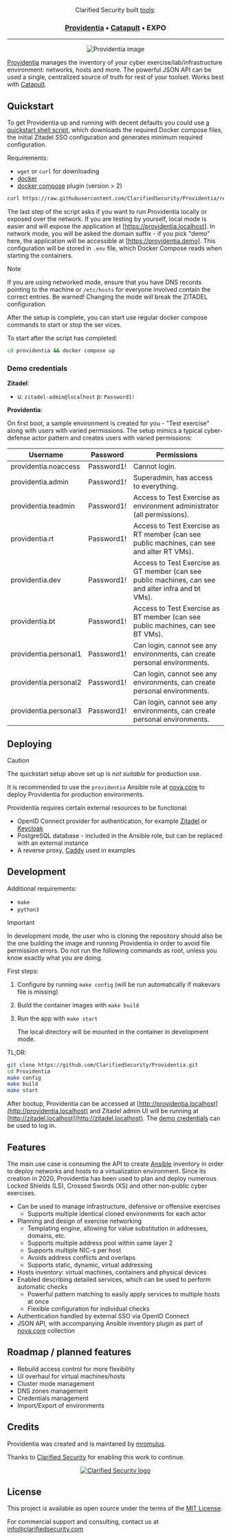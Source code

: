 <div align="center">
<p>Clarified Security built <a href="https://clarifiedsecurity.com/tools/">tools</a>:</p>
<h3>
  <a href="https://providentia.sh">Providentia</a> &bull;
  <a href="https://catapult.sh">Catapult</a> &bull;
  EXPO
</h3>

---

![Providentia image](/app/assets/images/providentia.jpg)

</div>

[Providentia](https://providentia.sh) manages the inventory of your cyber exercise/lab/infrastructure environment: networks, hosts and more. The powerful JSON API can be used a single, centralized source of truth for rest of your toolset. Works best with [Catapult](https://catapult.sh).

## Quickstart

To get Providentia up and running with decent defaults you could use [a quickstart shell script](quickstart.sh), which downloads the required Docker compose files, the initial Zitadel SSO configuration and generates minimum required configuration.

Requirements:

- `wget` or `curl` for downloading
- [docker](https://docs.docker.com/engine/install/)
- [docker compose](https://docs.docker.com/compose/install/) plugin (version > 2)

```bash
curl https://raw.githubusercontent.com/ClarifiedSecurity/Providentia/refs/heads/main/quickstart.sh | sh
```

The last step of the script asks if you want to run Providentia locally or exposed over the network. If you are testing by yourself, local mode is easier and will expose the application at [https://providentia.localhost]. In network mode, you will be asked the domain suffix - if you pick "demo" here, the application will be accessible at [https://providentia.demo]. This configuration will be stored in `.env` file, which Docker Compose reads when starting the containers.

> [!NOTE]
> If you are using networked mode, ensure that you have DNS records pointing to the machine or `/etc/hosts` for everyone involved contain the correct entries. Be warned! Changing the mode _will_ break the ZITADEL configuration.

After the setup is complete, you can start use regular docker compose commands to start or stop the ser vices.

To start after the script has completed:

```sh
cd providentia && docker compose up
```

### Demo credentials

**Zitadel**:

- u: `zitadel-admin@localhost` p: `Password1!`

**Providentia**:

On first boot, a sample environment is created for you - "Test exercise" along with users with varied permissions. The setup mimics a typical cyber-defense actor pattern and creates users with varied permissions:

| Username              | Password   | Permissions                                                                                         |
| --------------------- | ---------- | --------------------------------------------------------------------------------------------------- |
| providentia.noaccess  | Password1! | Cannot login.                                                                                       |
| providentia.admin     | Password1! | Superadmin, has access to everything.                                                               |
| providentia.teadmin   | Password1! | Access to Test Exercise as environment administrator (all permissions).                             |
| providentia.rt        | Password1! | Access to Test Exercise as RT member (can see public machines, can see and alter RT VMs).           |
| providentia.dev       | Password1! | Access to Test Exercise as GT member (can see public machines, can see and alter infra and bt VMs). |
| providentia.bt        | Password1! | Access to Test Exercise as BT member (can see public machines, can see BT VMs).                     |
| providentia.personal1 | Password1! | Can login, cannot see any environments, can create personal environments.                           |
| providentia.personal2 | Password1! | Can login, cannot see any environments, can create personal environments.                           |
| providentia.personal3 | Password1! | Can login, cannot see any environments, can create personal environments.                           |

## Deploying

> [!CAUTION]
> The quickstart setup above set up is _not suitable_ for production use.

It is recommended to use the `providentia` Ansible role at [nova.core](https://github.com/novateams/nova.core) to deploy Providentia for production environments.

Providentia requires certain external resources to be functional:

- OpenID Connect provider for authentication, for example [Zitadel](https://github.com/zitadel/zitadel) or [Keycloak](https://github.com/keycloak/keycloak)
- PostgreSQL database - included in the Ansible role, but can be replaced with an external instance
- A reverse proxy, [Caddy](https://github.com/caddyserver/caddy) used in examples

## Development

Additional requirements:

- `make`
- `python3`

> [!IMPORTANT]
> In development mode, the user who is cloning the repository should also be the one building the image and running Providentia in order to avoid file permission errors. Do not run the following commands as root, unless you know exactly what you are doing.

First steps:

1. Configure by running `make config` (will be run automatically if makevars file is missing)
2. Build the container images with `make build`
3. Run the app with `make start`

   The local directory will be mounted in the container in development mode.

TL;DR:

```sh
git clone https://github.com/ClarifiedSecurity/Providentia.git
cd Providentia
make config
make build
make start
```

After bootup, Providentia can be accessed at [http://providentia.localhost](http://providentia.localhost) and Zitadel admin UI will be running at [http://zitadel.localhost](http://zitadel.localhost). The [demo credentials](#demo-credentials) can be used to log in.

## Features

The main use case is consuming the API to create [Ansible](https://www.ansible.com/) inventory in order to deploy networks and hosts to a virtualization environment. Since its creation in 2020, Providentia has been used to plan and deploy numerous Locked Shields (LS), Crossed Swords (XS) and other non-public cyber exercises.

- Can be used to manage infrastructure, defensive or offensive exercises
  - Supports multiple identical cloned environments for each actor
- Planning and design of exercise networking
  - Templating engine, allowing for value substitution in addresses, domains, etc.
  - Supports multiple address pool within same layer 2
  - Supports multiple NIC-s per host
  - Avoids address conflicts and overlaps
  - Supports static, dynamic, virtual addressing
- Hosts inventory: virtual machines, containers and physical devices
- Enabled describing detailed services, which can be used to perform automatic checks
  - Powerful pattern matching to easily apply services to multiple hosts at once
  - Flexible configuration for individual checks
- Authentication handled by external SSO via OpenID Connect
- JSON API, with accompanying Ansible inventory plugin as part of [nova.core](https://github.com/novateams/nova.core) collection

## Roadmap / planned features

- Rebuild access control for more flexibility
- UI overhaul for virtual machines/hosts
- Cluster mode management
- DNS zones management
- Credentials management
- Import/Export of environments

## Credits

Providentia was created and is maintaned by [mromulus](https://github.com/mromulus).

Thanks to [Clarified Security](https://clarifiedsecurity.com) for enabling this work to continue.

<p align="center">
  <a href="https://clarifiedsecurity.com">
    <picture>
      <source media="(prefers-color-scheme: dark)" srcset="https://user-images.githubusercontent.com/393247/223430817-82d6422c-9fe0-4836-a401-6eb0f588dc7a.png">
      <source media="(prefers-color-scheme: light)" srcset="https://user-images.githubusercontent.com/393247/223430780-9072ba4b-8c7c-4d55-8f5a-a8107d7cce00.png">
      <img alt="Clarified Security logo" src="https://user-images.githubusercontent.com/393247/223430780-9072ba4b-8c7c-4d55-8f5a-a8107d7cce00.png">
    </picture>
  </a>
</p>

## License

This project is available as open source under the terms of the [MIT License](https://opensource.org/licenses/MIT).

For commercial support and consulting, contact us at [info@clarifiedsecurity.com](mailto:info@clarifiedsecurity.com)
